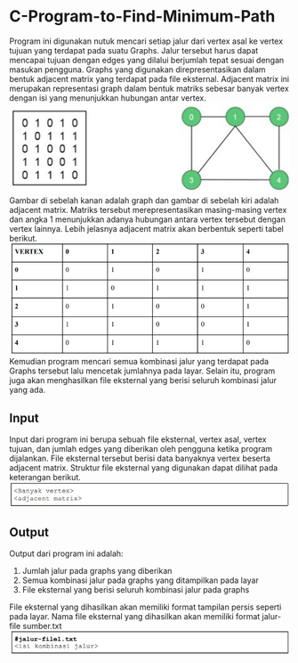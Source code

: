 # C-Program-to-Find-Minimum-Path

Program ini digunakan nutuk mencari setiap jalur dari  vertex asal ke vertex tujuan yang terdapat pada
suatu Graphs. Jalur tersebut harus dapat mencapai tujuan dengan edges yang dilalui berjumlah tepat
sesuai dengan masukan pengguna. Graphs yang digunakan direpresentasikan dalam bentuk adjacent
matrix yang terdapat pada file eksternal. Adjacent matrix ini merupakan representasi graph dalam bentuk
matriks sebesar banyak vertex dengan isi yang menunjukkan hubungan antar vertex.
![alt text](https://github.com/fauzan-2405/C-Program-to-Find-Minimum-Path/blob/main/messageImage_1667968443171.jpg)
Gambar di sebelah kanan adalah graph dan gambar di sebelah kiri adalah adjacent matrix. Matriks
tersebut merepresentasikan masing-masing vertex dan angka 1 menunjukkan adanya hubungan antara
vertex tersebut dengan vertex lainnya. Lebih jelasnya adjacent matrix akan berbentuk seperti tabel
berikut.
![alt text](https://github.com/fauzan-2405/C-Program-to-Find-Minimum-Path/blob/main/messageImage_1667968639507.jpg)
Kemudian program mencari semua kombinasi jalur yang terdapat pada Graphs tersebut lalu mencetak
jumlahnya pada layar. Selain itu, program juga akan menghasilkan file eksternal yang berisi seluruh
kombinasi jalur yang ada.

## Input
Input dari program ini berupa sebuah file eksternal, vertex asal, vertex tujuan, dan jumlah edges yang diberikan oleh pengguna ketika program dijalankan. File eksternal tersebut berisi data banyaknya vertex beserta adjacent matrix. Struktur file eksternal yang digunakan dapat dilihat pada keterangan berikut.
![alt text](https://github.com/fauzan-2405/C-Program-to-Find-Minimum-Path/blob/main/messageImage_1667968842667.jpg)

## Output
Output dari program ini adalah:
1. Jumlah jalur pada graphs yang diberikan
2. Semua kombinasi jalur pada graphs yang ditampilkan pada layar
3. File eksternal yang berisi seluruh kombinasi jalur pada graphs

File eksternal yang dihasilkan akan memiliki format tampilan persis seperti pada layar. Nama file eksternal yang dihasilkan akan memiliki format jalur-file sumber.txt
![alt text](https://github.com/fauzan-2405/C-Program-to-Find-Minimum-Path/blob/main/messageImage_1667968831269.jpg)
